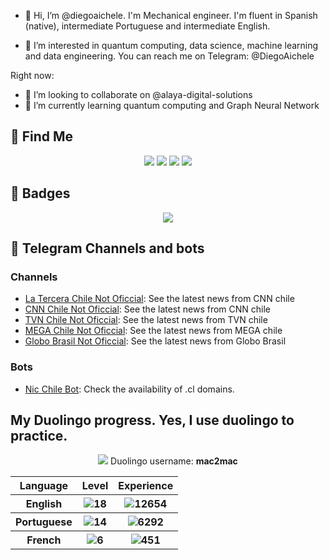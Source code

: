 - 👋 Hi, I’m @diegoaichele. I'm Mechanical engineer. I'm fluent in Spanish (native), intermediate Portuguese and intermediate English.

- 👀 I’m interested in quantum computing, data science, machine learning and data engineering. You can reach me on Telegram: @DiegoAichele

Right now:
- 💞 I’m looking to collaborate on @alaya-digital-solutions
- 🌱 I’m currently learning quantum computing and Graph Neural Network


## 📌 Find Me

<p align="center" style="vertical-align:middle;">
<a href="https://twitter.com/DiegoAichele"><img src="https://img.shields.io/badge/Twitter-1DA1F2?style=for-the-badge&logo=twitter&logoColor=white"></a> <a href="https://www.linkedin.com/in/diego-aichele/"><img src="https://img.shields.io/badge/LinkedIn-0077B5?style=for-the-badge&logo=linkedin&logoColor=white"></a> <a href="https://medium.com/@diego_66379"><img src="https://img.shields.io/badge/Medium-12100E?style=for-the-badge&logo=medium&logoColor=white"></a> <a href="https://www.aichele.dev"><img src="https://img.shields.io/website-up-down-green-red/http/monip.org.svg"> </a> 
</p>

<!---
diegoaichele/diegoaichele is a ✨ special ✨ repository because its README.md (this file) appears on your GitHub profile.
You can click the Preview link to take a look at your changes.
--->


## 🏅 Badges

<p align="center" style="vertical-align:middle;">
  <a href="https://www.credly.com/badges/ce191071-7ef4-4482-962e-cca9726dc3aa/public_url"><img src="https://images.credly.com/size/100x100/images/5ac2919b-daee-47f4-a77e-015dc660a4f8/IBM_Quantum_Challenge_Fall_2021_Achievement_-_Advanced.png"></a> 
</p>


## 🤖 Telegram Channels and bots 

### Channels 

- [La Tercera Chile Not Oficcial](https://t.me/LaTerceraNoticiaChile): See the latest news from CNN chile
- [CNN Chile Not Oficcial](https://t.me/CNNChileNoticias): See the latest news from CNN chile
- [TVN Chile Not Oficcial](https://t.me/TVNChile): See the latest news from TVN chile
- [MEGA Chile Not Oficcial](https://t.me/MeganoticiasChile): See the latest news from MEGA chile
- [Globo Brasil Not Oficcial](https://t.me/GloboNewsBrasil): See the latest news from Globo Brasil

### Bots

- [Nic Chile Bot](https://t.me/NicChile_bot): Check the availability of .cl domains.


## My Duolingo progress. Yes, I use duolingo to practice.
<!-- duolingo -->
<p align="center"><img src="https://d35aaqx5ub95lt.cloudfront.net/images/dc30aa15cf53a51f7b82e6f3b7e63c68.svg">  Duolingo username: <strong> mac2mac </strong> </br><table align="center"><tr><th>Language</th><th>Level</th><th>Experience</th></tr> <tr><th>English </th><th><span><img src="https://d35aaqx5ub95lt.cloudfront.net/vendor/b3ede3d53c932ee30d981064671c8032.svg"><span >18</span></span></th><th><span><img src="https://d35aaqx5ub95lt.cloudfront.net/images/profile/01ce3a817dd01842581c3d18debcbc46.svg"><span >12654</span></span></th></tr> <tr><th>Portuguese </th><th><span><img src="https://d35aaqx5ub95lt.cloudfront.net/vendor/b3ede3d53c932ee30d981064671c8032.svg"><span >14</span></span></th><th><span><img src="https://d35aaqx5ub95lt.cloudfront.net/images/profile/01ce3a817dd01842581c3d18debcbc46.svg"><span >6292</span></span></th></tr> <tr><th>French </th><th><span><img src="https://d35aaqx5ub95lt.cloudfront.net/vendor/b3ede3d53c932ee30d981064671c8032.svg"><span >6</span></span></th><th><span><img src="https://d35aaqx5ub95lt.cloudfront.net/images/profile/01ce3a817dd01842581c3d18debcbc46.svg"><span >451</span></span></th></tr></table></p> 


